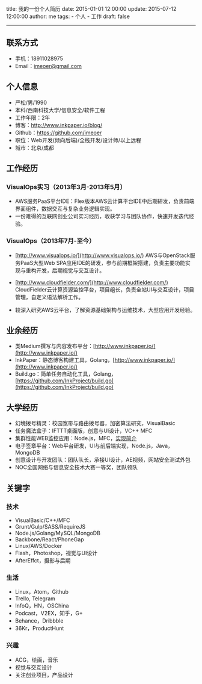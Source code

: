 title: 我的一份个人简历
date: 2015-01-01 12:00:00
update: 2015-07-12 12:00:00
author: me
tags:
    - 个人
    - 工作
draft: false

---

## 联系方式

- 手机：18911028975
- Email：imeoer@gmail.com

## 个人信息

- 严松/男/1990
- 本科/西南科技大学/信息安全/软件工程
- 工作年限：2年
- 博客：http://www.inkpaper.io/blog/
- Github：https://github.com/imeoer
- 职位：Web开发(倾向后端)/全栈开发/设计师/以上远程
- 城市：北京/成都

## 工作经历

### VisualOps实习（2013年3月-2013年5月）

- AWS服务PaaS平台IDE：Flex版本AWS云计算平台IDE中后期研发，负责前端界面组件，数据交互与复杂业务逻辑实现。
- 一份难得的互联网创业公司实习经历，收获学习与团队协作，快速开发迭代经验。

### VisualOps（2013年7月-至今）

- [http://www.visualops.io/](http://www.visualops.io/) AWS与OpenStack服务PaaS大型Web SPA应用IDE的研发，参与前期框架搭建，负责主要功能实现与重构开发，后期视觉与交互设计。

- [http://www.cloudfielder.com/](http://www.cloudfielder.com/) CloudFielder云计算资源监控平台，项目组长，负责全站UI与交互设计，项目管理，自定义语法解析工作。

- 较深入研究AWS云平台，了解资源基础架构与运维技术，大型应用开发经验。

## 业余经历

- 类Medium撰写与内容发布平台：[http://www.inkpaper.io/](http://www.inkpaper.io/)
- InkPaper：静态博客构建工具，Golang，[http://www.inkpaper.io/](http://www.inkpaper.io/)
- Build.go：简单任务自动化工具，Golang，[https://github.com/InkProject/build.go](https://github.com/InkProject/build.go)

## 大学经历

- 幻境拨号精灵：校园宽带与路由拨号器，加密算法研究，VisualBasic
- 任务魔法盒子：IFTTT桌面版，创意与UI设计，VC++ MFC
- 集群性能WEB监控应用：Node.js，MFC，[实现简介](https://drive.google.com/file/d/0B8W2neTuEiYGZDVfN1NxVE5sWTQ/view)
- 电子签章平台：Web平台研发，UI与前后端实现，Node.js，Java，MongoDB
- 创意设计与开发团队：团队队长，承接UI设计，AE视频，网站安全测试外包
- NOC全国网络与信息安全技术大赛一等奖，团队领队

## 关键字

### 技术

- VisualBasic/C++/MFC
- Grunt/Gulp/SASS/RequireJS
- Node.js/Golang/MySQL/MongoDB
- Backbone/React/PhoneGap
- Linux/AWS/Docker
- Flash，Photoshop，视觉与UI设计
- AfterEffct，摄影与后期

### 生活

- Linux，Atom，Github
- Trello, Telegram
- InfoQ，HN，OSChina
- Podcast，V2EX，知乎，G+
- Behance，Dribbble
- 36Kr，ProductHunt

### 兴趣

- ACG，绘画，音乐
- 视觉与交互设计
- 关注创业项目，产品设计
